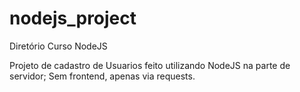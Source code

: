 # nodejs_project
Diretório Curso NodeJS



Projeto de cadastro de Usuarios feito utilizando NodeJS na parte de servidor; 
Sem frontend, apenas via requests.
